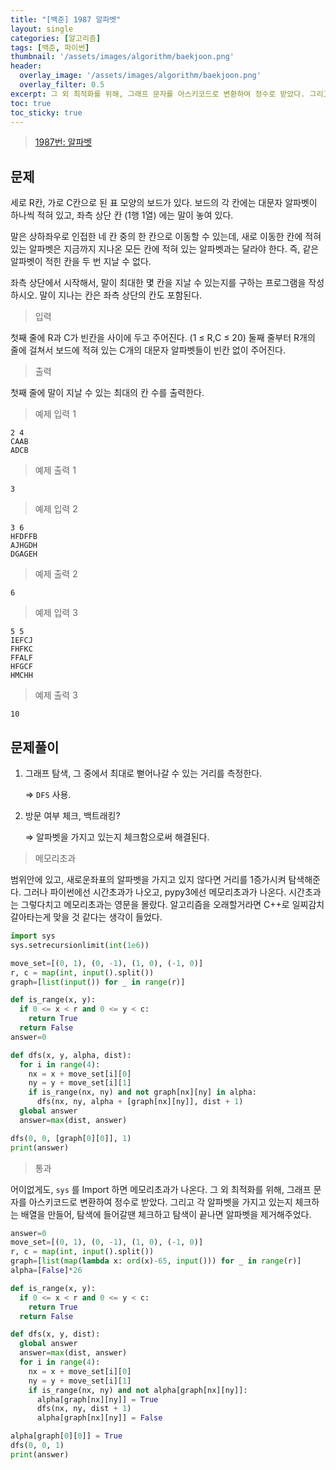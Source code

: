 ```yaml
---
title: "[백준] 1987 알파벳"
layout: single
categories: [알고리즘]
tags: [백준, 파이썬]
thumbnail: '/assets/images/algorithm/baekjoon.png'
header:
  overlay_image: '/assets/images/algorithm/baekjoon.png'
  overlay_filter: 0.5
excerpt: 그 외 최적화를 위해, 그래프 문자를 아스키코드로 변환하여 정수로 받았다. 그리고 각 알파벳을 가지고 있는지 체크하는 배열을 만들어, 탐색에 들어갈땐 체크하고 탐색이 끝나면 알파벳을 제거해주었다.
toc: true
toc_sticky: true
---
```


>[1987번: 알파벳](https://www.acmicpc.net/problem/1987)
>

## 문제

세로 R칸, 가로 C칸으로 된 표 모양의 보드가 있다. 보드의 각 칸에는 대문자 알파벳이 하나씩 적혀 있고, 좌측 상단 칸 (1행 1열) 에는 말이 놓여 있다.

말은 상하좌우로 인접한 네 칸 중의 한 칸으로 이동할 수 있는데, 새로 이동한 칸에 적혀 있는 알파벳은 지금까지 지나온 모든 칸에 적혀 있는 알파벳과는 달라야 한다. 즉, 같은 알파벳이 적힌 칸을 두 번 지날 수 없다.

좌측 상단에서 시작해서, 말이 최대한 몇 칸을 지날 수 있는지를 구하는 프로그램을 작성하시오. 말이 지나는 칸은 좌측 상단의 칸도 포함된다.

> 입력

첫째 줄에 R과 C가 빈칸을 사이에 두고 주어진다. (1 ≤ R,C ≤ 20) 둘째 줄부터 R개의 줄에 걸쳐서 보드에 적혀 있는 C개의 대문자 알파벳들이 빈칸 없이 주어진다.

> 출력

첫째 줄에 말이 지날 수 있는 최대의 칸 수를 출력한다.

> 예제 입력 1

```
2 4
CAAB
ADCB
```

> 예제 출력 1

```
3
```

> 예제 입력 2

```
3 6
HFDFFB
AJHGDH
DGAGEH
```

> 예제 출력 2

```
6
```

> 예제 입력 3

```
5 5
IEFCJ
FHFKC
FFALF
HFGCF
HMCHH
```

> 예제 출력 3

```
10
```

## 문제풀이

1. 그래프 탐색, 그 중에서 최대로 뻗어나갈 수 있는 거리를 측정한다.
    
    ⇒ `DFS` 사용.
    
2. 방문 여부 체크, 백트래킹?
    
    ⇒ 알파벳을 가지고 있는지 체크함으로써 해결된다.
    

 

> 메모리초과
> 

범위안에 있고, 새로운좌표의 알파벳을 가지고 있지 않다면 거리를 1증가시켜 탐색해준다. 그러나 파이썬에선 시간초과가 나오고, pypy3에선 메모리초과가 나온다. 시간초과는 그렇다치고 메모리초과는 영문을 몰랐다. 알고리즘을 오래할거라면 C++로 일찌감치 갈아타는게 맞을 것 같다는 생각이 들었다.

```python
import sys
sys.setrecursionlimit(int(1e6))

move_set=[(0, 1), (0, -1), (1, 0), (-1, 0)]
r, c = map(int, input().split())
graph=[list(input()) for _ in range(r)]

def is_range(x, y):
  if 0 <= x < r and 0 <= y < c:
    return True
  return False
answer=0

def dfs(x, y, alpha, dist):
  for i in range(4):
    nx = x + move_set[i][0]
    ny = y + move_set[i][1]
    if is_range(nx, ny) and not graph[nx][ny] in alpha:
      dfs(nx, ny, alpha + [graph[nx][ny]], dist + 1)
  global answer
  answer=max(dist, answer)

dfs(0, 0, [graph[0][0]], 1)
print(answer)
```

> 통과
> 

어이없게도, `sys` 를 Import 하면 메모리초과가 나온다. 그 외 최적화를 위해, 그래프 문자를 아스키코드로 변환하여 정수로 받았다. 그리고 각 알파벳을 가지고 있는지 체크하는 배열을 만들어, 탐색에 들어갈땐 체크하고 탐색이 끝나면 알파벳을 제거해주었다.

```python
answer=0
move_set=[(0, 1), (0, -1), (1, 0), (-1, 0)]
r, c = map(int, input().split())
graph=[list(map(lambda x: ord(x)-65, input())) for _ in range(r)]
alpha=[False]*26

def is_range(x, y):
  if 0 <= x < r and 0 <= y < c:
    return True
  return False

def dfs(x, y, dist):
  global answer
  answer=max(dist, answer)
  for i in range(4):
    nx = x + move_set[i][0]
    ny = y + move_set[i][1]
    if is_range(nx, ny) and not alpha[graph[nx][ny]]:
      alpha[graph[nx][ny]] = True
      dfs(nx, ny, dist + 1)
      alpha[graph[nx][ny]] = False

alpha[graph[0][0]] = True
dfs(0, 0, 1)
print(answer)
```